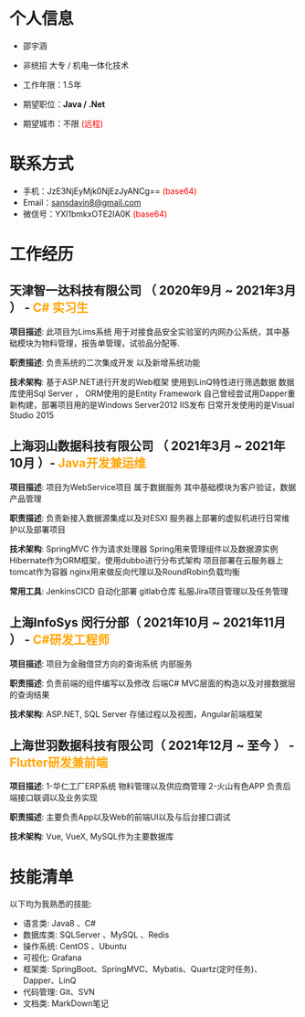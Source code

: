 
# 个人信息

 - 邵宇涵
 - 非统招 大专 / 机电一体化技术 
 - 工作年限：1.5年

 - 期望职位：**Java / .Net**
 - 期望城市：不限 <span style="color:red">(远程)</span>

# 联系方式

- 手机：JzE3NjEyMjk0NjEzJyANCg== <span style="color:red">(base64)</span>
- Email：sansdavin8@gmail.com
- 微信号：YXl1bmkxOTE2IA0K <span style="color:red">(base64)</span>
      
# 工作经历

## 天津智一达科技有限公司 （ 2020年9月 ~ 2021年3月 ） - <span style="color:orange">C# 实习生</span> 

**项目描述**: 此项目为Lims系统 用于对接食品安全实验室的内网办公系统，其中基础模块为物料管理，报告单管理，试验品分配等.

**职责描述**: 负责系统的二次集成开发 以及新增系统功能

**技术架构**: 基于ASP.NET进行开发的Web框架 使用到LinQ特性进行筛选数据 数据库使用Sql Server ， ORM使用的是Entity Framework 自己曾经尝试用Dapper重新构建，部署项目用的是Windows Server2012 IIS发布 日常开发使用的是Visual Studio 2015
  
## 上海羽山数据科技有限公司 （ 2021年3月 ~ 2021年10月 ）- <span style="color:orange">Java开发兼运维</span> 
**项目描述**: 项目为WebService项目 属于数据服务 其中基础模块为客户验证，数据产品管理

**职责描述**: 负责新接入数据源集成以及对ESXI 服务器上部署的虚拟机进行日常维护以及部署项目

**技术架构**: SpringMVC 作为请求处理器 Spring用来管理组件以及数据源实例 Hibernate作为ORM框架，使用dubbo进行分布式架构 项目部署在云服务器上 tomcat作为容器 nginx用来做反向代理以及RoundRobin负载均衡

**常用工具**: JenkinsCICD 自动化部署 gitlab仓库 私服Jira项目管理以及任务管理
  ## 上海InfoSys 闵行分部（ 2021年10月 ~ 2021年11月 ） - <span style="color:orange">C#研发工程师</span>
**项目描述**: 项目为金融借贷方向的查询系统 内部服务

**职责描述**: 负责前端的组件编写以及修改 后端C# MVC层面的构造以及对接数据层的查询结果

**技术架构**: ASP.NET, SQL Server 存储过程以及视图，Angular前端框架

  ## 上海世羽数据科技有限公司（ 2021年12月 ~ 至今 ） - <span style="color:orange">Flutter研发兼前端</span>
**项目描述**:
1-华仁工厂ERP系统 物料管理以及供应商管理
2-火山有色APP 负责后端接口联调以及业务实现

**职责描述**: 主要负责App以及Web的前端UI以及与后台接口调试

**技术架构**: Vue, VueX, MySQL作为主要数据库
# 技能清单
以下均为我熟悉的技能:
* 语言类: Java8 、C#
* 数据库类: SQLServer 、MySQL 、Redis
* 操作系统: CentOS 、Ubuntu
* 可视化: Grafana
* 框架类: SpringBoot、SpringMVC、Mybatis、Quartz(定时任务)、Dapper、LinQ
* 代码管理: Git、SVN
* 文档类: MarkDown笔记
      
